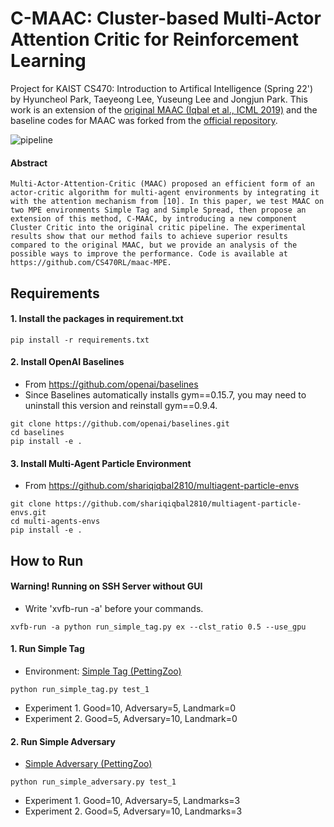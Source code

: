 # C-MAAC: Cluster-based Multi-Actor Attention Critic for Reinforcement Learning
Project for KAIST CS470: Introduction to Artifical Intelligence (Spring 22') by Hyuncheol Park, Taeyeong Lee, Yuseung Lee and Jongjun Park. This work is an extension of the [original MAAC (Iqbal et al., ICML 2019)](https://arxiv.org/abs/1810.02912) and the baseline codes for MAAC was forked from the [official repository](https://github.com/shariqiqbal2810/MAAC).

![pipeline](images/pipeline.jpg)

#### Abstract
```
Multi-Actor-Attention-Critic (MAAC) proposed an efficient form of an actor-critic algorithm for multi-agent environments by integrating it with the attention mechanism from [10]. In this paper, we test MAAC on two MPE environments Simple Tag and Simple Spread, then propose an extension of this method, C-MAAC, by introducing a new component Cluster Critic into the original critic pipeline. The experimental results show that our method fails to achieve superior results compared to the original MAAC, but we provide an analysis of the possible ways to improve the performance. Code is available at https://github.com/CS470RL/maac-MPE.
```

## Requirements
#### 1. Install the packages in requirement.txt
```shell
pip install -r requirements.txt 
```

#### 2. Install OpenAI Baselines
* From https://github.com/openai/baselines
* Since Baselines automatically installs gym==0.15.7, you may need to uninstall this version and reinstall gym==0.9.4.
```shell
git clone https://github.com/openai/baselines.git
cd baselines
pip install -e .
```

#### 3. Install Multi-Agent Particle Environment
* From https://github.com/shariqiqbal2810/multiagent-particle-envs
```shell
git clone https://github.com/shariqiqbal2810/multiagent-particle-envs.git
cd multi-agents-envs
pip install -e .
```

## How to Run 

#### Warning! Running on SSH Server without GUI
* Write 'xvfb-run -a' before your commands.
```shell
xvfb-run -a python run_simple_tag.py ex --clst_ratio 0.5 --use_gpu
```

#### 1. Run Simple Tag 
* Environment: [Simple Tag (PettingZoo)](https://www.pettingzoo.ml/mpe/simple_tag)
```shell
python run_simple_tag.py test_1
```
* Experiment 1. Good=10, Adversary=5, Landmark=0
* Experiment 2. Good=5, Adversary=10, Landmark=0

#### 2. Run Simple Adversary 
* [Simple Adversary (PettingZoo)](https://www.pettingzoo.ml/mpe/simple_adversary)
```shell
python run_simple_adversary.py test_1
```
* Experiment 1. Good=10, Adversary=5, Landmarks=3
* Experiment 2. Good=5, Adversary=10, Landmarks=3
